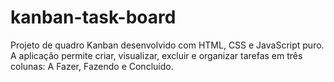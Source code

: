 # kanban-task-board
Projeto de quadro Kanban desenvolvido com HTML, CSS e JavaScript puro. A aplicação permite criar, visualizar, excluir e organizar tarefas em três colunas: A Fazer, Fazendo e Concluído. 

